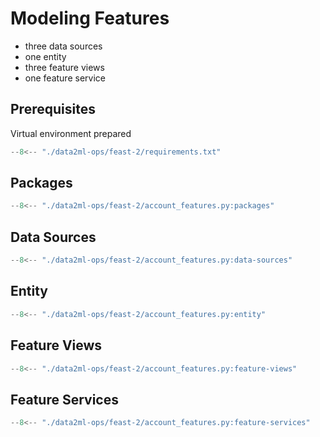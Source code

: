 # Modeling Features

- three data sources
- one entity
- three feature views
- one feature service

## Prerequisites

Virtual environment prepared

```py title="requirements.txt"
--8<-- "./data2ml-ops/feast-2/requirements.txt"
```

## Packages

```py title="account_features.py"
--8<-- "./data2ml-ops/feast-2/account_features.py:packages"
```

## Data Sources

```py title="account_features.py"
--8<-- "./data2ml-ops/feast-2/account_features.py:data-sources"
```

## Entity

```py title="account_features.py"
--8<-- "./data2ml-ops/feast-2/account_features.py:entity"
```

## Feature Views

```py title="account_features.py"
--8<-- "./data2ml-ops/feast-2/account_features.py:feature-views"
```


## Feature Services

```py title="account_features.py"
--8<-- "./data2ml-ops/feast-2/account_features.py:feature-services"
```
